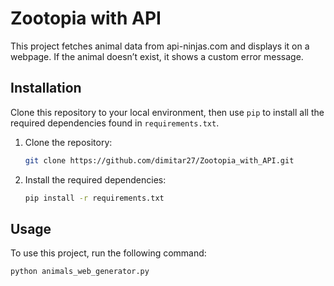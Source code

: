 # Zootopia with API

This project fetches animal data from api-ninjas.com and displays it on a webpage. If the animal doesn’t exist, it shows a custom error message.

## Installation

Clone this repository to your local environment, then use `pip` to install all the required dependencies found in `requirements.txt`.

1. Clone the repository:
   ```bash
   git clone https://github.com/dimitar27/Zootopia_with_API.git
   ```

2. Install the required dependencies:
   ```bash
   pip install -r requirements.txt
   ```

## Usage

To use this project, run the following command:
```bash
python animals_web_generator.py
```
